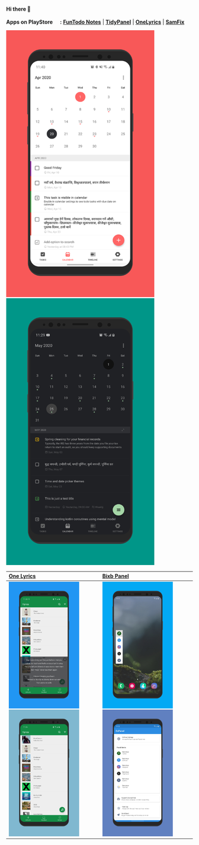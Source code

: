 #### Hi there 👋

**Apps on PlayStore <img src="https://simpleicons.org/icons/googleplay.svg" width="13" height="13" /> :**  [**FunTodo Notes**](https://play.google.com/store/apps/details?id=com.crazyapps.crazylist) | [**TidyPanel**](https://play.google.com/store/apps/details?id=com.dharmapoudel.tidypanel) | [**OneLyrics**](https://play.google.com/store/apps/details?id=com.lyricslover.onelyrics) |  [**SamFix**](https://play.google.com/store/apps/details?id=com.dharmapoudel.proapp)

 
[<img src="https://raw.githubusercontent.com/dharmapoudel/funtodo/main/screenshots/screener_1610515142508.png" width="400" />](https://github.com/dharmapoudel/funtodo) [<img src="https://raw.githubusercontent.com/dharmapoudel/funtodo/main/screenshots/screener_1610514899022.png" width="400" />](https://github.com/dharmapoudel/funtodo)


[**One Lyrics**](https://github.com/dharmapoudel/onelyrics)  |[**Bixb Panel**](https://github.com/dharmapoudel/bixb-panel)
:--|:--
<img src="https://raw.githubusercontent.com/dharmapoudel/onelyrics/main/app/src/main/assets/screener_1610512326246.png" width="190" /> <img src="https://raw.githubusercontent.com/dharmapoudel/onelyrics/main/app/src/main/assets/screener_1610512246044.png" width="190" /> | <img src="https://raw.githubusercontent.com/dharmapoudel/bixb-panel/master/app/src/main/assets/screener_1610332561068.png" width="190" /> <img src="https://raw.githubusercontent.com/dharmapoudel/bixb-panel/master/app/src/main/assets/screener_1610332134140.png" width="190" /> 
 
<!-- **OneLyrics**  
 - <img src="https://play-lh.googleusercontent.com/z-MDaFvDgfcUwf39GvPLANfrOYx2Zx51nmci6Lskkbl6A5E42W2Vec5CmXaK_4HrdVg=w1440-h620" width="200" />
\-->

<!--
**dharmapoudel/dharmapoudel** is a ✨ _special_ ✨ repository because its `README.md` (this file) appears on your GitHub profile.

Here are some ideas to get you started:

- 🔭 I’m currently working on ...
- 🌱 I’m currently learning ...
- 👯 I’m looking to collaborate on ...
- 🤔 I’m looking for help with ...
- 💬 Ask me about ...
- 📫 How to reach me: ...
- 😄 Pronouns: ...
- ⚡ Fun fact: ...
-->
